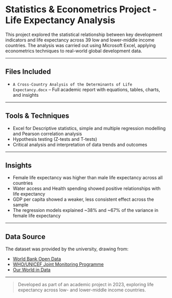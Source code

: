 # Statistics & Econometrics Project - Life Expectancy Analysis

This project explored the statistical relationship between key development indicators and life expectancy across 39 low and lower-middle income countries. The analysis was carried out using Microsoft Excel, applying econometrics techniques to real-world global development data.

---

## Files Included

- `A Cross-Country Analysis of the Determinants of Life Expectancy.docx` – Full academic report with equations, tables, charts, and insights

---

## Tools & Techniques

- Excel for Descriptive statistics, simple and multiple regression modelling and Pearson correlation analysis
- Hypothesis testing (Z-tests and T-tests)
- Critical analysis and interpretation of data trends and outcomes

---

## Insights

- Female life expectancy was higher than male life expectancy across all countries
- Water access and Health spending showed positive relationships with life expectancy
- GDP per capita showed a weaker, less consistent effect across the sample
- The regression models explained ~38% and ~67% of the variance in female life expectancy

---

## Data Source

The dataset was provided by the university, drawing from:
- [World Bank Open Data](https://data.worldbank.org)
- [WHO/UNICEF Joint Monitoring Programme](https://washdata.org)
- [Our World in Data](https://ourworldindata.org)

---

> Developed as part of an academic project in 2023, exploring life expectancy across low- and lower-middle income countries.

